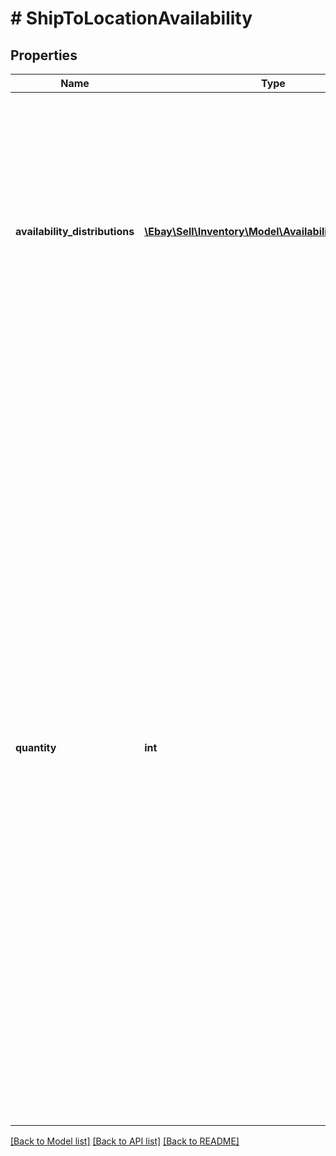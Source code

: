 # # ShipToLocationAvailability

## Properties

Name | Type | Description | Notes
------------ | ------------- | ------------- | -------------
**availability_distributions** | [**\Ebay\Sell\Inventory\Model\AvailabilityDistribution[]**](AvailabilityDistribution.md) | This container is used to set the available quantity of the inventory item at one or more warehouse locations. This container will be returned if available quantity is set for one or more inventory locations. | [optional]
**quantity** | **int** | This container is used to set the total &#39;ship-to-home&#39; quantity of the inventory item that will be available for purchase through one or more published offers. This container is not immediately required, but &#39;ship-to-home&#39; quantity must be set before an offer of the inventory item can be published. If an existing inventory item is being updated, and the &#39;ship-to-home&#39; quantity already exists for the inventory item record, this container should be included again, even if the value is not changing, or the available quantity data will be lost. | [optional]

[[Back to Model list]](../../README.md#models) [[Back to API list]](../../README.md#endpoints) [[Back to README]](../../README.md)
